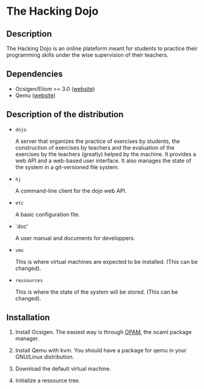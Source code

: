 The Hacking Dojo
==

## Description

The Hacking Dojo is an online plateform meant for students to practice
their programming skills under the wise supervision of their teachers.

## Dependencies

* Ocsigen/Eliom >= 3.0 ([website][ocsigen])
* Qemu ([website][qemu])

## Description of the distribution

- `dojo` 

   A server that organizes the practice of exercises by students, the
   construction of exercises by teachers and the evaluation of the
   exercises by the teachers (greatly) helped by the machine. It
   provides a web API and a web-based user interface. It also manages
   the state of the system in a git-versioned file system.

- `hj`

   A command-line client for the dojo web API.

- `etc`

   A basic configuration file.

- `doc'

   A user manual and documents for developpers.

- `vms`

   This is where virtual machines are expected to be installed.
   (This can be changed).

- `ressources`

   This is where the state of the system will be stored.
   (This can be changed).

## Installation 

1. Install Ocsigen.
   The easiest way is through [OPAM][opam], the ocaml package manager.

2. Install Qemu with kvm.
   You should have a package for qemu in your GNU/Linux distribution.

3. Download the default virtual machine.

4. Initialize a ressource tree.


[ocsigen]: http://www.ocsigen.org
[qemu]: http://www.qemu.org
[opam]: http://opam.ocamlpro.com